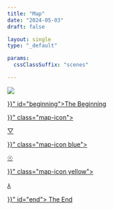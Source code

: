 ```yaml
---
title: "Map"
date: "2024-05-03"
draft: false

layout: single
type: "_default"

params:
  cssClassSuffix: "scenes"

---
```


<div id="mapFolder">

  <img src="/images/Mirroring_map32.png" id="map">

  <p><a href="{{< ref "/" >}}" id="beginning">The Beginning</a></p>

  <div id="prismaScenes">
      <a href="{{< ref "/map/chapters/chapter2/scene07" >}}" class="map-icon">
        <p class="dPink" id="prisma">&#9661;</p>
      </a>
  </div>

  <div id="wellScenes">
      <a href="{{< ref "/map/chapters/chapter1/scene1" >}}" class="map-icon blue">
        <p id="well" class="orange">&#9737;</p>
      </a>
  </div>
  <div id=antennaScenes>
      <a href="{{< ref "/map/chapters/chapter3/scene13" >}}" class="map-icon yellow">
        <p id="antenna" class="yellow">&#8516;</p>
      </a>
  </div>

  <p><a href="{{< ref "/map/chapters/chapter4/scene23" >}}" id="end">
    The End
    </a></p>

</div>

<script src="/js/map.js" type="module"></script>
